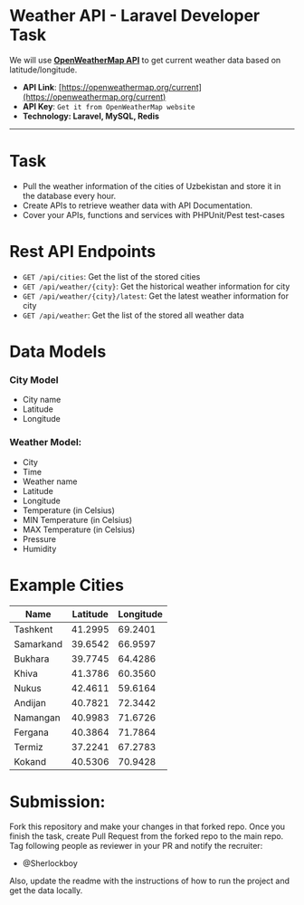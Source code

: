 # Weather API - Laravel Developer Task

We will use [**OpenWeatherMap API**](https://openweathermap.org/current) to get current weather data based on latitude/longitude.

- **API Link**: [https://openweathermap.org/current](https://openweathermap.org/current)
- **API Key**: `Get it from OpenWeatherMap website`
- **Technology: Laravel, MySQL, Redis**

---

# Task

- Pull the weather information of the cities of Uzbekistan and store it in the database every hour.
- Create APIs to retrieve weather data with API Documentation.
- Cover your APIs, functions and services with PHPUnit/Pest test-cases

# Rest API Endpoints

- `GET /api/cities`: Get the list of the stored cities
- `GET /api/weather/{city}`: Get the historical weather information for city
- `GET /api/weather/{city}/latest`: Get the latest weather information for city
- `GET /api/weather`: Get the list of the stored all weather data

# Data Models

### City Model

- City name
- Latitude
- Longitude

### Weather Model:

- City
- Time
- Weather name
- Latitude
- Longitude
- Temperature (in Celsius)
- MIN Temperature (in Celsius)
- MAX Temperature (in Celsius)
- Pressure
- Humidity

# Example Cities

| Name    | Latitude | Longitude |
|---------|----------|-----------|
| Tashkent | 41.2995 | 69.2401 |
| Samarkand | 39.6542 | 66.9597 |
| Bukhara | 39.7745 | 64.4286 |
| Khiva | 41.3786 | 60.3560 |
| Nukus | 42.4611 | 59.6164 |
| Andijan | 40.7821 | 72.3442 |
| Namangan | 40.9983 | 71.6726 |
| Fergana | 40.3864 | 71.7864 |
| Termiz | 37.2241 | 67.2783 |
| Kokand | 40.5306 | 70.9428 |

# Submission:

Fork this repository and make your changes in that forked repo. Once you finish the task, create Pull Request from the forked repo to the main repo. Tag following people as reviewer in your PR and notify the recruiter:
- @Sherlockboy

Also, update the readme with the instructions of how to run the project and get the data locally.
